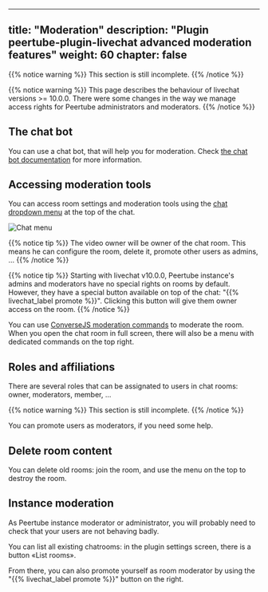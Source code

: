 <!--
SPDX-FileCopyrightText: 2024 John Livingston <https://www.john-livingston.fr/>

SPDX-License-Identifier: AGPL-3.0-only
-->

---
title: "Moderation"
description: "Plugin peertube-plugin-livechat advanced moderation features"
weight: 60
chapter: false
---

{{% notice warning %}}
This section is still incomplete.
{{% /notice %}}

{{% notice warning %}}
This page describes the behaviour of livechat versions >= 10.0.0.
There were some changes in the way we manage access rights for Peertube administrators and moderators.
{{% /notice %}}

## The chat bot

You can use a chat bot, that will help you for moderation.
Check [the chat bot documentation](/peertube-plugin-livechat/documentation/user/streamers/bot) for more information.

## Accessing moderation tools

You can access room settings and moderation tools using the [chat dropdown menu](/peertube-plugin-livechat/documentation/user/viewers) at the top of the chat.

![Chat menu](/peertube-plugin-livechat/images/top_menu.png?classes=shadow,border&height=200px)

{{% notice tip %}}
The video owner will be owner of the chat room.
This means he can configure the room, delete it, promote other users as admins, ...
{{% /notice %}}

{{% notice tip %}}
Starting with livechat v10.0.0, Peertube instance's admins and moderators have no special rights on rooms by default.
However, they have a special button available on top of the chat: "{{% livechat_label promote %}}".
Clicking this button will give them owner access on the room.
{{% /notice %}}

You can use [ConverseJS moderation commands](https://conversejs.org/docs/html/features.html#moderating-chatrooms) to moderate the room.
When you open the chat room in full screen, there will also be a menu with dedicated commands on the top right.

## Roles and affiliations

There are several roles that can be assignated to users in chat rooms: owner, moderators, member, ...

{{% notice warning %}}
This section is still incomplete.
{{% /notice %}}

You can promote users as moderators, if you need some help.

## Delete room content

You can delete old rooms: join the room, and use the menu on the top to destroy the room.

## Instance moderation

As Peertube instance moderator or administrator, you will probably need to check that your users are not behaving badly.

You can list all existing chatrooms: in the plugin settings screen, there is a button «List rooms».

From there, you can also promote yourself as room moderator by using the "{{% livechat_label promote %}}" button on the right.
